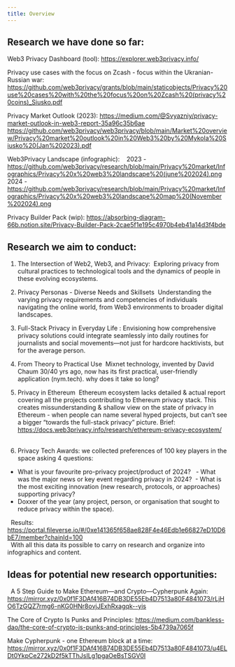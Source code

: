 ```yaml
---
title: Overview
---
```


## Research we have done so far: 

Web3 Privacy Dashboard (tool): https://explorer.web3privacy.info/ 

Privacy use cases with the focus on Zcash - focus within the Ukranian-Russian war: 
https://github.com/web3privacy/grants/blob/main/staticobjects/Privacy%20use%20cases%20with%20the%20focus%20on%20Zcash%20(privacy%20coins)_Siusko.pdf

Privacy Market Outlook (2023): 
https://medium.com/@Svyazniy/privacy-market-outlook-in-web3-report-35a96c35b6ae
https://github.com/web3privacy/web3privacy/blob/main/Market%20overview/Privacy%20market%20outlook%20in%20Web3%20by%20Mykola%20Siusko%20(Jan%202023).pdf    

Web3Privacy Landscape (infographic):   
2023 - https://github.com/web3privacy/research/blob/main/Privacy%20market/Infographics/Privacy%20x%20web3%20landscape%20(june%202024).png   
2024 - https://github.com/web3privacy/research/blob/main/Privacy%20market/Infographics/Privacy%20x%20web3%20landscape%20map%20(November%202024).png 

Privacy Builder Pack (wip): 
https://absorbing-diagram-66b.notion.site/Privacy-Builder-Pack-2cae5f1e195c4970b4eb41a14d3f4bde


## Research we aim to conduct:

1. The Intersection of Web2, Web3, and Privacy:
 Exploring privacy from cultural practices to technological tools and the dynamics of people in these evolving ecosystems. 

2. Privacy Personas - Diverse Needs and Skillsets 
 Understanding the varying privacy requirements and competencies of individuals navigating the online world, from Web3 environments to broader digital landscapes. 

3. Full-Stack Privacy in Everyday Life :
Envisioning how comprehensive privacy solutions could integrate seamlessly into daily routines for journalists and social movements—not just for hardcore hacktivists, but for the average person. 

4. From Theory to Practical Use
 Mixnet technology, invented by David Chaum 30/40 yrs ago, now has its first practical, user-friendly application (nym.tech). why does it take so long? 

5. Privacy in Ethereum 
Ethereum ecosystem lacks detailed & actual report covering all the projects contributing to Ethereum privacy stack. This creates missunderstanding & shallow view on the state of privacy in Ethereum - when people can name several hyped projects, but can’t see a bigger “towards the full-stack privacy” picture. 
Brief: https://docs.web3privacy.info/research/ethereum-privacy-ecosystem/  
 
6. Privacy Tech Awards: 
we collected preferences of 100 key players in the space asking 4 questions:  
- What is your favourite pro-privacy project/product of 2024? 
 - What was the major news or key event regarding privacy in 2024?
 - What is the most exciting innovation (new research, protocols, or approaches) supporting privacy?  
- Doxxer of the year (any project, person, or organisation that sought to reduce privacy within the space). 

  Results: https://portal.fileverse.io/#/0xe141365f658ae828F4e46Edb1e66827eD10D6bE7/member?chainId=100   
  With all this data its possible to carry on research and organize into infographics and content.


## Ideas for potential new research opportunities:

  A 5 Step Guide to Make Ethereum—and Crypto—Cypherpunk Again: 
https://mirror.xyz/0x0f1F3DAf416B74DB3DE55Eb4D7513a80F4841073/rLjHO6TzGQZ7rmg6-nKG0HNr8ovjJExhRxagqk--yis  

The Core of Crypto Is Punks and Principles:
https://medium.com/bankless-dao/the-core-of-crypto-is-punks-and-principles-5b4739a7065f 

Make Cypherpunk - one Ethereum block at a time: 
https://mirror.xyz/0x0f1F3DAf416B74DB3DE55Eb4D7513a80F4841073/u4ELDt0YkpCe272kD2f5kTThJsILg1pgaOeBsTSGV0I  
